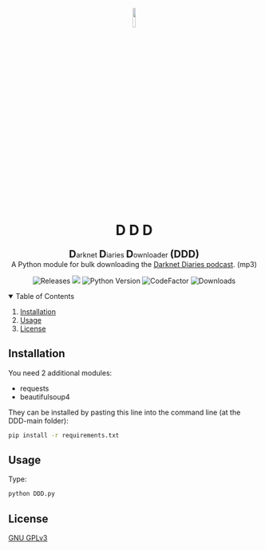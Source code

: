 <p align="center">
  <img width="10%" align="center" src="ddd/ddd.ico">
</p>
<h1 align="center">
  D D D
</h1>

<p align="center">
    <strong style="font-size: 20px;">D</strong>arknet
    <strong style="font-size: 20px;">D</strong>iaries
    <strong style="font-size: 20px;">D</strong>ownloader
    <strong style="font-size: 20px;">(DDD)</strong>
    <br>
    A Python module for bulk downloading the <a href="https://darknetdiaries.com/" target="_blank">Darknet Diaries podcast</a>. (mp3)
</p>

<p align="center">
  <a style="text-decoration:none" href="https://github.com/Psyhackological/DDD/releases">
    <img src="https://img.shields.io/github/v/release/Psyhackological/DDD?color=000000&style=flat-square" alt="Releases">
  </a>
  <a style="text-decoration:none" href="https://choosealicense.com/licenses/gpl-3.0/" alt="License: GPLv3">
      <img src="https://img.shields.io/badge/License-GPL%20v3-FFFFFF.svg">
  </a>
  <a style="text-decoration:none" href="https://www.python.org/downloads/release/python-379/">
    <img src="https://img.shields.io/badge/python-3.7+-blue.svg?color=FF0000&style=flat-square" alt="Python Version">
  </a>
  <a style="text-decoration:none" href="https://www.codefactor.io/repository/github/psyhackological/ddd">
    <img src="https://img.shields.io/codefactor/grade/github/psyhackological/ddd/master?color=FFFFFF" alt="CodeFactor">
  </a>
  <a style="text-decoration:none" href="https://github.com/Psyhackological/DDD/releases">
    <img src="https://img.shields.io/github/downloads/psyhackological/ddd/total?color=000000&style=flat-square" alt="Downloads">
  </a>
</p>

<details open="open">
  <summary>Table of Contents</summary>
  <ol>
    <li><a href="#installing">Installation</a></li>
    <li><a href="#shortcuts">Usage</a></li>
    <li><a href="#features">License</a></li>
  </ol>
</details>

##  Installation
You need 2 additional modules:
- requests
- beautifulsoup4

They can be installed by pasting this line into the command line (at the DDD-main folder):

```bash
pip install -r requirements.txt
```

## Usage

Type:

```bash
python DDD.py
```
## License

[GNU GPLv3](https://choosealicense.com/licenses/gpl-3.0/)
